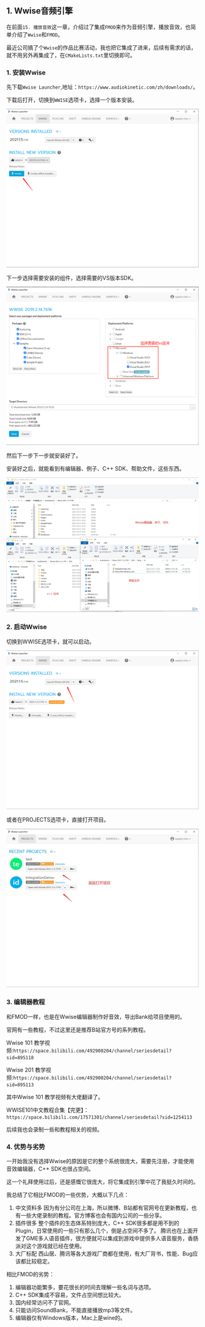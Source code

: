 ﻿## 1. Wwise音频引擎

在前面`15. 播放音效`这一章，介绍过了集成`FMOD`来作为音频引擎，播放音效，也简单介绍了`Wwise`和`FMOD`。

最近公司搞了个`Wwise`的作品比赛活动，我也把它集成了进来，后续有需求的话，就不用另外再集成了，在`CMakeLists.txt`里切换即可。

### 1. 安装Wwise

先下载`Wwise Launcher`,地址：`https://www.audiokinetic.com/zh/downloads/`。

下载后打开，切换到`WWISE`选项卡，选择一个版本安装。

![](../../imgs/audio_wwise/wwise/install_in_launcher.png)

下一步选择需要安装的组件，选择需要的VS版本SDK。

![](../../imgs/audio_wwise/wwise/choose_vs.png)

然后下一步下一步就安装好了。

安装好之后，就能看到有编辑器、例子、C++ SDK、帮助文件，这些东西。

![](../../imgs/audio_wwise/wwise/folder_file_list.jpg)

### 2. 启动Wwise

切换到WWISE选项卡，就可以启动。

![](../../imgs/audio_wwise/wwise/start_wwise.png)

或者在PROJECTS选项卡，直接打开项目。

![](../../imgs/audio_wwise/wwise/open_project_direct.jpg)

### 3. 编辑器教程

和FMOD一样，也是在Wwise编辑器制作好音效，导出Bank给项目使用的。

官网有一些教程，不过这里还是推荐B站官方号的系列教程。

Wwise 101 教学视频:`https://space.bilibili.com/492900204/channel/seriesdetail?sid=895118`

Wwise 201 教学视频:`https://space.bilibili.com/492900204/channel/seriesdetail?sid=895113`

其中Wwise 101 教学视频有大佬翻译了。

WWISE101中文教程合集【完更】：`https://space.bilibili.com/17571301/channel/seriesdetail?sid=1254113`

后续我也会录制一些和教程相关的视频。

### 4. 优势与劣势

一开始我没有选择Wwise的原因是它的整个系统很庞大，需要先注册，才能使用音效编辑器，C++ SDK也很占空间。

这一个礼拜使用过后，还是感慨它很庞大，将它集成到引擎中花了我挺久时间的。

我总结了它相比FMOD的一些优势，大概以下几点：

1. 中文资料多
    因为有分公司在上海，所以微博、B站都有官网号在更新教程，也有一些大佬录制的教程。官方博客也会有国内公司的一些分享。
2. 插件很多
   整个插件的生态体系特别庞大，C++ SDK很多都是用不到的Plugin，日常使用的一些只有那么几个，倒是占空间不多了。
   腾讯也在上面开发了GME多人语音插件，很方便就可以集成到游戏中提供多人语音服务，香肠派对这个游戏就已经在使用。
3. 大厂标配
   西山居、腾讯等各大游戏厂商都在使用，有大厂背书，性能、Bug应该都比较稳定。

相比FMOD的劣势：

1. 编辑器功能繁多，要花很长的时间去理解一些名词与选项。
2. C++ SDK集成不容易，文件占空间想比较大。
3. 国内经常访问不了官网。
4. 只能访问SoundBank，不能直接播放mp3等文件。
5. 编辑器仅有Windows版本，Mac上是wine的。
